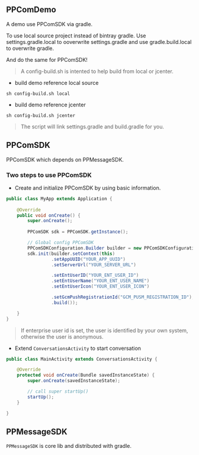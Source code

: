 ## PPComDemo 

A demo use PPComSDK via gradle.

To use local source project instead of bintray gradle. Use settings.gradle.local to ooverwrite settings.gradle and use gradle.build.local to overwrite gradle.

And do the same for PPComSDK!

> A config-build.sh is intented to help build from local or jcenter.

- build demo reference local source

```
sh config-build.sh local
```

- build demo reference jcenter

```
sh config-build.sh jcenter
```

> The script will link settings.gradle and build.gradle for you.

## PPComSDK

PPComSDK which depends on PPMessageSDK.

### Two steps to use PPComSDK

- Create and initialize PPComSDK by using basic information.

```java
public class MyApp extends Application {
    
    @Override
    public void onCreate() {
        super.onCreate();
        
        PPComSDK sdk = PPComSDK.getInstance();

        // Global config PPComSDK
        PPComSDKConfiguration.Builder builder = new PPComSDKConfiguration.Builder();
        sdk.init(builder.setContext(this)
                 .setAppUUID("YOUR_APP_UUID")
                 .setServerUrl("YOUR_SERVER_URL")

                 .setEntUserID("YOUR_ENT_USER_ID")
                 .setEntUserName("YOUR_ENT_USER_NAME")
                 .setEntUserIcon("YOUR_ENT_USER_ICON")     

                 .setGcmPushRegistrationId("GCM_PUSM_REGISTRATION_ID");                 
                 .build());

    }
}
```

> If enterprise user id is set, the user is identified by your own system, otherwise the user is anonymous.

- Extend `ConversationsActivity` to start conversation


```java
public class MainActivity extends ConversationsActivity {

    @Override
    protected void onCreate(Bundle savedInstanceState) {
        super.onCreate(savedInstanceState);

        // call super startUp()
        startUp();
    }

}

```

## PPMessageSDK

`PPMessageSDK` is core lib and distributed with gradle.
